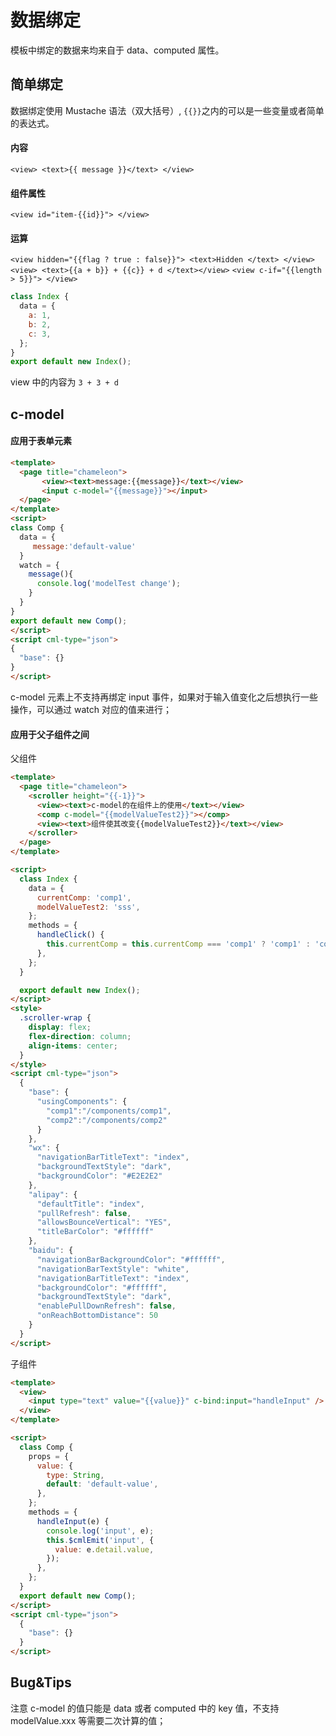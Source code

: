 # 数据绑定

模板中绑定的数据来均来自于 data、computed 属性。

## 简单绑定

数据绑定使用 Mustache 语法（双大括号）,
`{{}}`之内的可以是一些变量或者简单的表达式。

#### 内容

`<view> <text>{{ message }}</text> </view>`

#### 组件属性

`<view id="item-{{id}}"> </view>`

#### 运算

`<view hidden="{{flag ? true : false}}"> <text>Hidden </text> </view>`
`<view> <text>{{a + b}} + {{c}} + d </text></view>`
`<view c-if="{{length > 5}}"> </view>`

```javascript
class Index {
  data = {
    a: 1,
    b: 2,
    c: 3,
  };
}
export default new Index();
```

view 中的内容为 `3 + 3 + d`

## c-model

#### 应用于表单元素

```html
<template>
  <page title="chameleon">
       <view><text>message:{{message}}</text></view>
       <input c-model="{{message}}"></input>
  </page>
</template>
<script>
class Comp {
  data = {
     message:'default-value'
  }
  watch = {
    message(){
      console.log('modelTest change');
    }
  }
}
export default new Comp();
</script>
<script cml-type="json">
{
  "base": {}
}
</script>
```

c-model 元素上不支持再绑定 input 事件，如果对于输入值变化之后想执行一些操作，可以通过 watch 对应的值来进行；

#### 应用于父子组件之间

父组件

```html
<template>
  <page title="chameleon">
    <scroller height="{{-1}}">
      <view><text>c-model的在组件上的使用</text></view>
      <comp c-model="{{modelValueTest2}}"></comp>
      <view><text>组件使其改变{{modelValueTest2}}</text></view>
    </scroller>
  </page>
</template>

<script>
  class Index {
    data = {
      currentComp: 'comp1',
      modelValueTest2: 'sss',
    };
    methods = {
      handleClick() {
        this.currentComp = this.currentComp === 'comp1' ? 'comp1' : 'comp2';
      },
    };
  }

  export default new Index();
</script>
<style>
  .scroller-wrap {
    display: flex;
    flex-direction: column;
    align-items: center;
  }
</style>
<script cml-type="json">
  {
    "base": {
      "usingComponents": {
        "comp1":"/components/comp1",
        "comp2":"/components/comp2"
      }
    },
    "wx": {
      "navigationBarTitleText": "index",
      "backgroundTextStyle": "dark",
      "backgroundColor": "#E2E2E2"
    },
    "alipay": {
      "defaultTitle": "index",
      "pullRefresh": false,
      "allowsBounceVertical": "YES",
      "titleBarColor": "#ffffff"
    },
    "baidu": {
      "navigationBarBackgroundColor": "#ffffff",
      "navigationBarTextStyle": "white",
      "navigationBarTitleText": "index",
      "backgroundColor": "#ffffff",
      "backgroundTextStyle": "dark",
      "enablePullDownRefresh": false,
      "onReachBottomDistance": 50
    }
  }
</script>
```

子组件

```html
<template>
  <view>
    <input type="text" value="{{value}}" c-bind:input="handleInput" />
  </view>
</template>

<script>
  class Comp {
    props = {
      value: {
        type: String,
        default: 'default-value',
      },
    };
    methods = {
      handleInput(e) {
        console.log('input', e);
        this.$cmlEmit('input', {
          value: e.detail.value,
        });
      },
    };
  }
  export default new Comp();
</script>
<script cml-type="json">
  {
    "base": {}
  }
</script>
```

## Bug&Tips

注意 c-model 的值只能是 data 或者 computed 中的 key 值，不支持 modelValue.xxx 等需要二次计算的值；
